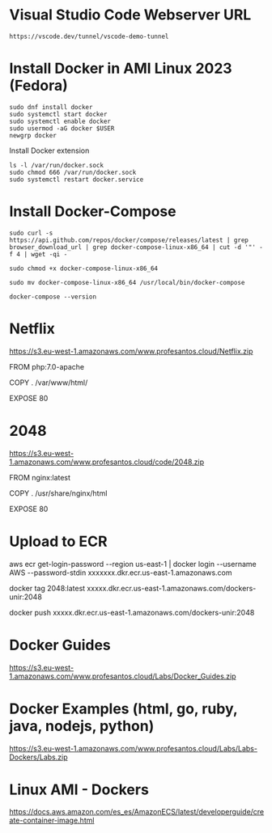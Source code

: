 # Visual Studio Code Webserver URL
```
https://vscode.dev/tunnel/vscode-demo-tunnel
```

# Install Docker in AMI Linux 2023 (Fedora)
```
sudo dnf install docker
sudo systemctl start docker
sudo systemctl enable docker
sudo usermod -aG docker $USER
newgrp docker
```

Install Docker extension
```
ls -l /var/run/docker.sock
sudo chmod 666 /var/run/docker.sock
sudo systemctl restart docker.service
```

# Install Docker-Compose
```
sudo curl -s https://api.github.com/repos/docker/compose/releases/latest | grep browser_download_url | grep docker-compose-linux-x86_64 | cut -d '"' -f 4 | wget -qi -
```
```
sudo chmod +x docker-compose-linux-x86_64
```
```
sudo mv docker-compose-linux-x86_64 /usr/local/bin/docker-compose
```
```
docker-compose --version
```

# Netflix

https://s3.eu-west-1.amazonaws.com/www.profesantos.cloud/Netflix.zip

FROM php:7.0-apache

COPY . /var/www/html/

EXPOSE 80

# 2048

https://s3.eu-west-1.amazonaws.com/www.profesantos.cloud/code/2048.zip    

FROM nginx:latest

COPY . /usr/share/nginx/html

EXPOSE 80


# Upload to ECR

aws ecr get-login-password --region us-east-1 | docker login --username AWS --password-stdin xxxxxxx.dkr.ecr.us-east-1.amazonaws.com

docker tag 2048:latest xxxxx.dkr.ecr.us-east-1.amazonaws.com/dockers-unir:2048

docker push  xxxxx.dkr.ecr.us-east-1.amazonaws.com/dockers-unir:2048


# Docker Guides

https://s3.eu-west-1.amazonaws.com/www.profesantos.cloud/Labs/Docker_Guides.zip

# Docker Examples (html, go, ruby, java, nodejs, python)

https://s3.eu-west-1.amazonaws.com/www.profesantos.cloud/Labs/Labs-Dockers/Labs.zip


#  Linux AMI - Dockers

https://docs.aws.amazon.com/es_es/AmazonECS/latest/developerguide/create-container-image.html
